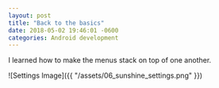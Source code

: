 ```yaml
---
layout: post
title: "Back to the basics"
date: 2018-05-02 19:46:01 -0600
categories: Android development
---
```


I learned how to make the menus stack on top of one another. 

![Settings Image]({{ "/assets/06_sunshine_settings.png" }})


